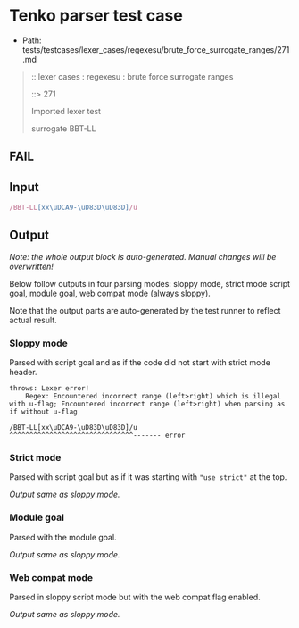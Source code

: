 # Tenko parser test case

- Path: tests/testcases/lexer_cases/regexesu/brute_force_surrogate_ranges/271.md

> :: lexer cases : regexesu : brute force surrogate ranges
>
> ::> 271
>
> Imported lexer test
>
> surrogate BBT-LL

## FAIL

## Input

`````js
/BBT-LL[xx\uDCA9-\uD83D\uD83D]/u
`````

## Output

_Note: the whole output block is auto-generated. Manual changes will be overwritten!_

Below follow outputs in four parsing modes: sloppy mode, strict mode script goal, module goal, web compat mode (always sloppy).

Note that the output parts are auto-generated by the test runner to reflect actual result.

### Sloppy mode

Parsed with script goal and as if the code did not start with strict mode header.

`````
throws: Lexer error!
    Regex: Encountered incorrect range (left>right) which is illegal with u-flag; Encountered incorrect range (left>right) when parsing as if without u-flag

/BBT-LL[xx\uDCA9-\uD83D\uD83D]/u
^^^^^^^^^^^^^^^^^^^^^^^^^^^^^^^------- error
`````

### Strict mode

Parsed with script goal but as if it was starting with `"use strict"` at the top.

_Output same as sloppy mode._

### Module goal

Parsed with the module goal.

_Output same as sloppy mode._

### Web compat mode

Parsed in sloppy script mode but with the web compat flag enabled.

_Output same as sloppy mode._
